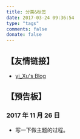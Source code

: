 ```yaml
---
title: 分类&标签
date: 2017-03-24 09:36:54
type: "tags"
comments: false
donate: false
---
```


## 【友情链接】

+ [yi_Xu's Blog](https://www.yixuju.cn/)

## 【预告板】

### 2017 年 11 月 26 日

+ 写一下做主题的过程。
